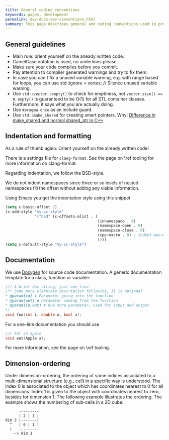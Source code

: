 ```yaml
---
title: General coding conventions
keywords: pages, development
permalink: dev-docs-dev-conventions.html
summary: This page describes general and coding conventions used in preCICE.
---
```


## General guidelines

- Main rule: orient yourself on the already written code.
- CamelCase notation is used, no underlines please.
- Make sure your code compiles before you commit.
- Pay attention to compiler generated warnings and try to fix them.
- In case you can't fix a unused variable warning, e.g. with range based for loops, you can use std::ignore = vertex; // Silence unused variable warning.
- Use `std::vector::empty()` to check for emptiness, not `vector.size() == 0`. `empty()` is guaranteed to be O(1) for all STL container classes. Furthermore, it says what you are actually doing.
- Use `#pragma once` as an include guard.
- Use `std::make_shared` for creating smart pointers. Why: <a href="https://stackoverflow.com/questions/20895648/difference-in-make-shared-and-normal-shared-ptr-in-c">Difference in make_shared and normal shared_ptr in C++</a>

## Indentation and formatting

As a rule of thumb again: Orient yourself on the already written code!

There is a settings file for `clang-format`. See the page on \ref tooling for more information on clang-format.

Regarding indentation, we follow the BSD-style.

We do not indent namespaces since three or so levels of nested namespaces fill the offset without adding any viable information.

Using Emacs you get the indentation style using this snippet.

```el
(setq c-basic-offset 2)
(c-add-style "my-cc-style"
             '("bsd" (c-offsets-alist . (
                                         (innamespace . 0)
                                         (namespace-open . 0)
                                         (namespace-close . 0)
                                         (cpp-macro . 0) ; indent macros like the surrounding code
                                         ))))
(setq c-default-style "my-cc-style")
```

## Documentation

We use [Doxygen](http://doxygen.org) for source code documentation. A generic documentation template for a class, function or variable:

```c++
/// A brief doc string, just one line
/** Some more elaborate description following, it is optional
* @param[in] i Parameter going into the function
* @param[out] o Parameter coming from the function
* @param[in,out] x One more parameter, used for input and output
*/
void foo(int i, double o, bool x);
```

For a one-line documentation you should use

```c++
/// Eat an apple
void eat(Apple a);
```

For more information, see the page on \ref tooling.

## Dimension-ordering

Under dimension-ordering, the ordering of some indices associated to a multi-dimensional structure (e.g., cell) in a specific way is understood. The index 0 is associated to the object which has coordinates nearest to 0 for all
dimensions. Index 1 is given to the object with coordinates nearest to zero, besides for dimension 1. The following example illustrates the ordering. The example shows the numbering of sub-cells in a 2D cube:

```text
      ---------
      | 2 | 3 |
dim 2 |-------|
  ^   | 0 | 1 |
  |   ---------  
   --> dim 1
```

